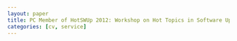 ```yaml
---
layout: paper
title: PC Member of HotSWUp 2012: Workshop on Hot Topics in Software Upgrades at ICSE 2012
categories: [cv, service]
---
```


